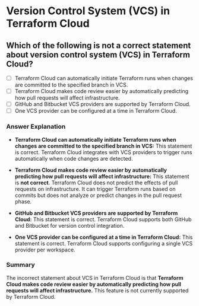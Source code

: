 #  Version Control System (VCS) in Terraform Cloud

## Which of the following is not a correct statement about version control system (VCS) in Terraform Cloud?

- [ ] Terraform Cloud can automatically initiate Terraform runs when changes are committed to the specified branch in VCS.
- [ ] Terraform Cloud makes code review easier by automatically predicting how pull requests will affect infrastructure.
- [ ] GitHub and Bitbucket VCS providers are supported by Terraform Cloud.
- [ ] One VCS provider can be configured at a time in Terraform Cloud.

### Answer Explanation

- **Terraform Cloud can automatically initiate Terraform runs when changes are committed to the specified branch in VCS:** This statement is correct. Terraform Cloud integrates with VCS providers to trigger runs automatically when code changes are detected.

- **Terraform Cloud makes code review easier by automatically predicting how pull requests will affect infrastructure:** This statement is **not correct**. Terraform Cloud does not predict the effects of pull requests on infrastructure. It can trigger Terraform runs based on commits but does not analyze or predict changes in the pull request phase.

- **GitHub and Bitbucket VCS providers are supported by Terraform Cloud:** This statement is correct. Terraform Cloud supports both GitHub and Bitbucket for version control integration.

- **One VCS provider can be configured at a time in Terraform Cloud:** This statement is correct. Terraform Cloud supports configuring a single VCS provider per workspace.

### Summary

The incorrect statement about VCS in Terraform Cloud is that **Terraform Cloud makes code review easier by automatically predicting how pull requests will affect infrastructure.** This feature is not currently supported by Terraform Cloud.
